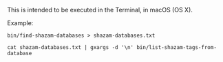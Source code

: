 This is intended to be executed in the Terminal, in macOS (OS X).

Example:

    bin/find-shazam-databases > shazam-databases.txt
	
    cat shazam-databases.txt | gxargs -d '\n' bin/list-shazam-tags-from-database



